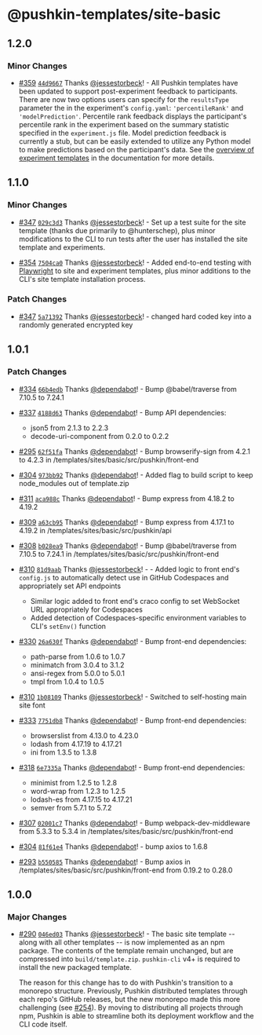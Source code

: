 # @pushkin-templates/site-basic

## 1.2.0

### Minor Changes

- [#359](https://github.com/pushkin-consortium/pushkin/pull/359) [`44d9667`](https://github.com/pushkin-consortium/pushkin/commit/44d9667138989717ac13f9f5144e236386ccc3d3) Thanks [@jessestorbeck](https://github.com/jessestorbeck)! - All Pushkin templates have been updated to support post-experiment feedback to participants. There are now two options users can specify for the `resultsType` parameter the in the experiment's `config.yaml`: `'percentileRank'` and `'modelPrediction'`. Percentile rank feedback displays the participant's percentile rank in the experiment based on the summary statistic specified in the `experiment.js` file. Model prediction feedback is currently a stub, but can be easily extended to utilize any Python model to make predictions based on the participant's data. See the [overview of experiment templates](https://pushkin-consortium.github.io/pushkin/latest/exp-templates/exp-templates-overview/) in the documentation for more details.

## 1.1.0

### Minor Changes

- [#347](https://github.com/pushkin-consortium/pushkin/pull/347) [`029c3d3`](https://github.com/pushkin-consortium/pushkin/commit/029c3d30baff0df8108e854e7bc4d856be7942e7) Thanks [@jessestorbeck](https://github.com/jessestorbeck)! - Set up a test suite for the site template (thanks due primarily to @hunterschep), plus minor modifications to the CLI to run tests after the user has installed the site template and experiments.

- [#354](https://github.com/pushkin-consortium/pushkin/pull/354) [`7504ca0`](https://github.com/pushkin-consortium/pushkin/commit/7504ca0385d90d5e1a17824fea294b8b3f179730) Thanks [@jessestorbeck](https://github.com/jessestorbeck)! - Added end-to-end testing with [Playwright](https://playwright.dev/) to site and experiment templates, plus minor additions to the CLI's site template installation process.

### Patch Changes

- [#347](https://github.com/pushkin-consortium/pushkin/pull/347) [`5a71392`](https://github.com/pushkin-consortium/pushkin/commit/5a71392a5adf03be41ae3c286db52aeac2264c8a) Thanks [@jessestorbeck](https://github.com/jessestorbeck)! - changed hard coded key into a randomly generated encrypted key

## 1.0.1

### Patch Changes

- [#334](https://github.com/pushkin-consortium/pushkin/pull/334) [`66b4edb`](https://github.com/pushkin-consortium/pushkin/commit/66b4edb90d1026b1f78f49b8cd303f31a05a7584) Thanks [@dependabot](https://github.com/apps/dependabot)! - Bump @babel/traverse from 7.10.5 to 7.24.1

- [#337](https://github.com/pushkin-consortium/pushkin/pull/337) [`4188d63`](https://github.com/pushkin-consortium/pushkin/commit/4188d63b4111856c0475fea80a9d6ea3b54d0528) Thanks [@dependabot](https://github.com/apps/dependabot)! - Bump API dependencies:

  - json5 from 2.1.3 to 2.2.3
  - decode-uri-component from 0.2.0 to 0.2.2

- [#295](https://github.com/pushkin-consortium/pushkin/pull/295) [`62f51fa`](https://github.com/pushkin-consortium/pushkin/commit/62f51fa4799376dc40d5775d1f1f005bfba845a4) Thanks [@dependabot](https://github.com/apps/dependabot)! - Bump browserify-sign from 4.2.1 to 4.2.3 in /templates/sites/basic/src/pushkin/front-end

- [#304](https://github.com/pushkin-consortium/pushkin/pull/304) [`973bb92`](https://github.com/pushkin-consortium/pushkin/commit/973bb92667497df54d41bea5f85061d855c89f06) Thanks [@dependabot](https://github.com/apps/dependabot)! - Added flag to build script to keep node_modules out of template.zip

- [#311](https://github.com/pushkin-consortium/pushkin/pull/311) [`aca988c`](https://github.com/pushkin-consortium/pushkin/commit/aca988c9c4b9acab0b676798a0780848f70bdbf6) Thanks [@dependabot](https://github.com/apps/dependabot)! - Bump express from 4.18.2 to 4.19.2

- [#309](https://github.com/pushkin-consortium/pushkin/pull/309) [`a63cb95`](https://github.com/pushkin-consortium/pushkin/commit/a63cb958bbbced0aff3a0b2313f3a4af0ef40573) Thanks [@dependabot](https://github.com/apps/dependabot)! - Bump express from 4.17.1 to 4.19.2 in /templates/sites/basic/src/pushkin/api

- [#308](https://github.com/pushkin-consortium/pushkin/pull/308) [`b028ea9`](https://github.com/pushkin-consortium/pushkin/commit/b028ea9eb9214839e7bed54db1e1eff699d48935) Thanks [@dependabot](https://github.com/apps/dependabot)! - Bump @babel/traverse from 7.10.5 to 7.24.1 in /templates/sites/basic/src/pushkin/front-end

- [#310](https://github.com/pushkin-consortium/pushkin/pull/310) [`81d9aab`](https://github.com/pushkin-consortium/pushkin/commit/81d9aab753b85d05d8ad572329803fbdfaa2279f) Thanks [@jessestorbeck](https://github.com/jessestorbeck)! - - Added logic to front end's `config.js` to automatically detect use in GitHub Codespaces and appropriately set API endpoints

  - Similar logic added to front end's craco config to set WebSocket URL appropriately for Codespaces
  - Added detection of Codespaces-specific environment variables to CLI's `setEnv()` function

- [#330](https://github.com/pushkin-consortium/pushkin/pull/330) [`26a630f`](https://github.com/pushkin-consortium/pushkin/commit/26a630f9fc65fb933cd65430936a9695282a24f9) Thanks [@dependabot](https://github.com/apps/dependabot)! - Bump front-end dependencies:

  - path-parse from 1.0.6 to 1.0.7
  - minimatch from 3.0.4 to 3.1.2
  - ansi-regex from 5.0.0 to 5.0.1
  - tmpl from 1.0.4 to 1.0.5

- [#310](https://github.com/pushkin-consortium/pushkin/pull/310) [`1b08109`](https://github.com/pushkin-consortium/pushkin/commit/1b0810971292c87afbb7d716469afdde7497ef11) Thanks [@jessestorbeck](https://github.com/jessestorbeck)! - Switched to self-hosting main site font

- [#333](https://github.com/pushkin-consortium/pushkin/pull/333) [`7751db8`](https://github.com/pushkin-consortium/pushkin/commit/7751db8b3ebcb5a9731b13ba7a32c429c2e51365) Thanks [@dependabot](https://github.com/apps/dependabot)! - Bump front-end dependencies:

  - browserslist from 4.13.0 to 4.23.0
  - lodash from 4.17.19 to 4.17.21
  - ini from 1.3.5 to 1.3.8

- [#318](https://github.com/pushkin-consortium/pushkin/pull/318) [`6e7335a`](https://github.com/pushkin-consortium/pushkin/commit/6e7335aed06b185b7d686147765d034c023969c6) Thanks [@dependabot](https://github.com/apps/dependabot)! - Bump front-end dependencies:

  - minimist from 1.2.5 to 1.2.8
  - word-wrap from 1.2.3 to 1.2.5
  - lodash-es from 4.17.15 to 4.17.21
  - semver from 5.7.1 to 5.7.2

- [#307](https://github.com/pushkin-consortium/pushkin/pull/307) [`02001c7`](https://github.com/pushkin-consortium/pushkin/commit/02001c72d11e693ce248dd9b5ab104b0f1995413) Thanks [@dependabot](https://github.com/apps/dependabot)! - Bump webpack-dev-middleware from 5.3.3 to 5.3.4 in /templates/sites/basic/src/pushkin/front-end

- [#304](https://github.com/pushkin-consortium/pushkin/pull/304) [`81f61e4`](https://github.com/pushkin-consortium/pushkin/commit/81f61e4c049a3dd7416c62e4c2b8876fcd1907f2) Thanks [@dependabot](https://github.com/apps/dependabot)! - bump axios to 1.6.8

- [#293](https://github.com/pushkin-consortium/pushkin/pull/293) [`b550585`](https://github.com/pushkin-consortium/pushkin/commit/b55058529bcccb2f45518030d574f58cb846f9f6) Thanks [@dependabot](https://github.com/apps/dependabot)! - Bump axios in /templates/sites/basic/src/pushkin/front-end from 0.19.2 to 0.28.0

## 1.0.0

### Major Changes

- [#290](https://github.com/pushkin-consortium/pushkin/pull/290) [`046ed03`](https://github.com/pushkin-consortium/pushkin/commit/046ed03da5aa3711bfca8dd026fa0356c8a3b242) Thanks [@jessestorbeck](https://github.com/jessestorbeck)! - The basic site template -- along with all other templates -- is now implemented as an npm package. The contents of the template remain unchanged, but are compressed into `build/template.zip`. `pushkin-cli` v4+ is required to install the new packaged template.

  The reason for this change has to do with Pushkin's transition to a monorepo structure. Previously, Pushkin distributed templates through each repo's GitHub releases, but the new monorepo made this more challenging (see [#254](https://github.com/pushkin-consortium/pushkin/issues/254)). By moving to distributing all projects through npm, Pushkin is able to streamline both its deployment workflow and the CLI code itself.
